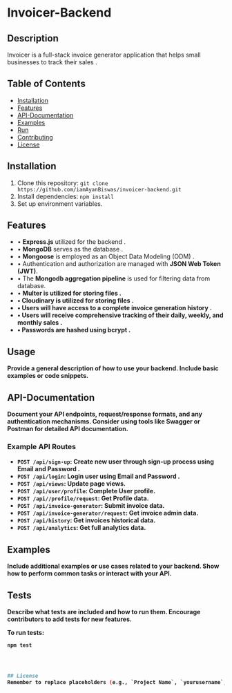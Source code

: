 #  Invoicer-Backend


## Description
Invoicer is a full-stack invoice generator application that helps small businesses to track their sales .

## Table of Contents
- <a href="#Installation">Installation<a/>
- <a href="#Features">Features<a/>
- <a href="#API-Documentation">API-Documentation<a/>
- <a href="#Examples">Examples<a/>
- <a href="#Run">Run<a/>
- <a href="#Contributing">Contributing<a/>
- <a href="#License">License<a/>

## Installation
1. Clone this repository: `git clone https://github.com/iamAyanBiswas/invoicer-backend.git`
2. Install dependencies: `npm install`
3. Set up environment variables.

## Features
- • <b>Express.js</b> utilized for the backend .
- • <b>MongoDB</b> serves as the database .
- • <b>Mongoose</b> is employed as an Object Data Modeling (ODM) .
- • Authentication and authorization are managed with <b>JSON Web Token (JWT)</b>.
- • The <b>Mongodb aggregation pipeline</b> is used for filtering data from database.
- • <b>Multer<b> is utilized for storing files .
- • <b>Cloudinary</b> is utilized for storing files .
- • Users will have access to a complete invoice generation history .
- • Users will receive comprehensive tracking of their daily, weekly, and monthly sales .
- • Passwords are hashed using <b>bcrypt</b> .


## Usage
Provide a general description of how to use your backend. Include basic examples or code snippets.

## API-Documentation
Document your API endpoints, request/response formats, and any authentication mechanisms. Consider using tools like Swagger or Postman for detailed API documentation.

### Example API Routes
- `POST /api/sign-up`: Create new user through sign-up process using <b>Email and Password </b>.
- `POST /api/login`: Login user using <b>Email and Password </b>.
- `POST /api/views`: Update page views.
- `POST /api/user/profile`: Complete User profile.
- `POST /api//profile/request`: Get Profile data.
- `POST /api/invoice-generator`: Submit invoice data.
- `POST /api/invoice-generator/request`: Get invoice admin data.
- `POST /api/history`: Get invoices historical data.
- `POST /api/analytics`: Get full analytics data.

## Examples
Include additional examples or use cases related to your backend. Show how to perform common tasks or interact with your API.

## Tests
Describe what tests are included and how to run them. Encourage contributors to add tests for new features.

To run tests:
```bash
npm test




## License
Remember to replace placeholders (e.g., `Project Name`, `yourusername`, etc.) with your actual project details. Feel free to add more sections or customize it further based on your project's needs. Happy documenting! 😊🚀
